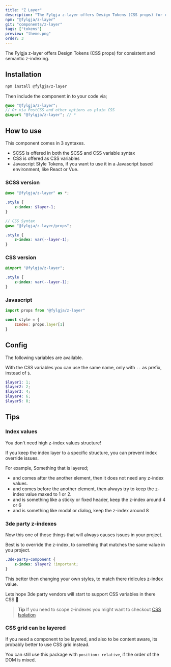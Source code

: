 ```yaml
---
title: "Z Layer"
description: "The Fylgja z-layer offers Design Tokens (CSS props) for consistent and semantic z-indexing."
npm: "@fylgja/z-layer"
git: "components/z-layer"
tags: ["tokens"]
preview: "theme.png"
order: 3
---
```


The Fylgja z-layer offers Design Tokens (CSS props) for consistent and semantic z-indexing.

## Installation

```bash
npm install @fylgja/z-layer
```

Then include the component in to your code via;

```scss
@use "@fylgja/z-layer";
// Or via PostCSS and other options as plain CSS
@import "@fylgja/z-layer"; // *
```

## How to use

This component comes in 3 syntaxes.

- SCSS is offered in both the SCSS and CSS variable syntax
- CSS is offered as CSS variables
- Javascript Style Tokens,
  if you want to use it in a Javascript based environment, like React or Vue.

### SCSS version

```scss
@use "@fylgja/z-layer" as *;

.style {
    z-index: $layer-1;
}

// CSS Syntax
@use "@fylgja/z-layer/props";

.style {
    z-index: var(--layer-1);
}
```

### CSS version

```css
@import "@fylgja/z-layer";

.style {
    z-index: var(--layer-1);
}
```

### Javascript

```js
import props from "@fylgja/z-layer"

const style = {
    zIndex: props.layer[1]
}
```

## Config

The following variables are available.

With the CSS variables you can use the same name, only with `--` as prefix,
instead of `$`.

```scss
$layer1: 1;
$layer2: 2;
$layer3: 4;
$layer4: 6;
$layer5: 8;
```

## Tips

### Index values

You don't need high z-index values structure!

If you keep the index layer to a specific structure,
you can prevent index override issues.

For example, Something that is layered;

- and comes after the another element, then it does not need any z-index values.
- and comes before the another element, then always try to keep the z-index value maxed to 1 or 2.
- and is something like a sticky or fixed header, keep the z-index around 4 or 6
- and is something like modal or dialog, keep the z-index around 8

### 3de party z-indexes

Now this one of those things that will always causes issues in your project.

Best is to override the z-index,
to something that matches the same value in you project.

```scss
.3de-party-component {
    z-index: $layer2 !important;
}
```

This better then changing your own styles,
to match there ridicules z-index value.

Lets hope 3de party vendors will start to support CSS variables in there CSS 🤞

> **Tip** If you need to scope z-indexes you might want to checkout [CSS Isolation](https://developer.mozilla.org/en-US/docs/Web/CSS/isolation)

### CSS grid can be layered

If you need a component to be layered, and also to be content aware,
its probably better to use CSS grid instead.

You can still use this package with `position: relative`,
if the order of the DOM is mixed.

